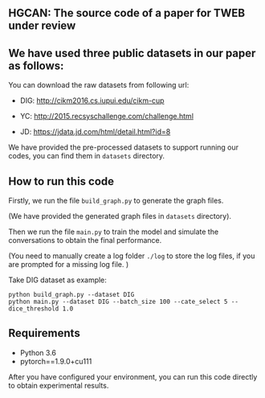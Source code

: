 ## HGCAN: The source code of a paper for TWEB under review
## We have used three public datasets in our paper as follows: 

You can download the raw datasets from following url:

- DIG: <http://cikm2016.cs.iupui.edu/cikm-cup> 

- YC: <http://2015.recsyschallenge.com/challenge.html>

- JD: <https://jdata.jd.com/html/detail.html?id=8>

We have provided the pre-processed datasets to support running our codes, you can find them in `datasets` directory.

## How to run this code

Firstly, we run the file `build_graph.py` to generate the graph files.

(We have provided the generated graph files in `datasets` directory).

Then we run the file `main.py` to train the model and simulate the conversations to obtain the final performance.

(You need to manually create a log folder `./log` to store the log files, if you are prompted for a missing log file. )

Take DIG dataset as example:
```
python build_graph.py --dataset DIG
python main.py --dataset DIG --batch_size 100 --cate_select 5 --dice_threshold 1.0
```
## Requirements

- Python 3.6
- pytorch==1.9.0+cu111

After you have configured your environment, you can run this code directly to obtain experimental results.
